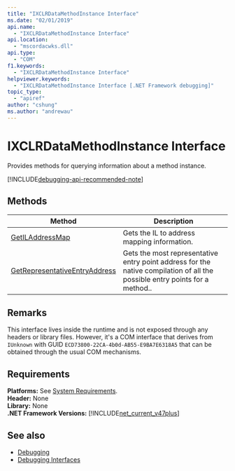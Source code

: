 ```yaml
---
title: "IXCLRDataMethodInstance Interface"
ms.date: "02/01/2019"
api.name:
  - "IXCLRDataMethodInstance Interface"
api.location:
  - "mscordacwks.dll"
api.type:
  - "COM"
f1.keywords:
  - "IXCLRDataMethodInstance Interface"
helpviewer.keywords:
  - "IXCLRDataMethodInstance Interface [.NET Framework debugging]"
topic_type:
  - "apiref"
author: "cshung"
ms.author: "andrewau"
---
```

# IXCLRDataMethodInstance Interface

Provides methods for querying information about a method instance.

[!INCLUDE[debugging-api-recommended-note](../../../../includes/debugging-api-recommended-note.md)]

## Methods

| Method                                                                                                                  | Description                                 |
| ----------------------------------------------------------------------------------------------------------------------- | ------------------------------------------- |
| [GetILAddressMap](../../../../docs/framework/unmanaged-api/debugging/ixclrdatamethodinstance-getiladdressmap-method.md) | Gets the IL to address mapping information. |
| [GetRepresentativeEntryAddress](../../../../docs/framework/unmanaged-api/debugging/ixclrdatamethodinstance-getrepresentativeentryaddress-method.md) | Gets the most representative entry point address for the native compilation of all the possible entry points for a method.. |


## Remarks

This interface lives inside the runtime and is not exposed through any headers or library files. However, it's a COM interface that derives from `IUnknown` with GUID `ECD73800-22CA-4b0d-AB55-E9BA7E6318A5` that can be obtained through the usual COM mechanisms.

## Requirements

**Platforms:** See [System Requirements](../../../../docs/framework/get-started/system-requirements.md).  
**Header:** None  
**Library:** None  
**.NET Framework Versions:** [!INCLUDE[net_current_v47plus](../../../../includes/net-current-v47plus.md)]  

## See also

- [Debugging](../../../../docs/framework/unmanaged-api/debugging/index.md)
- [Debugging Interfaces](../../../../docs/framework/unmanaged-api/debugging/debugging-interfaces.md)
